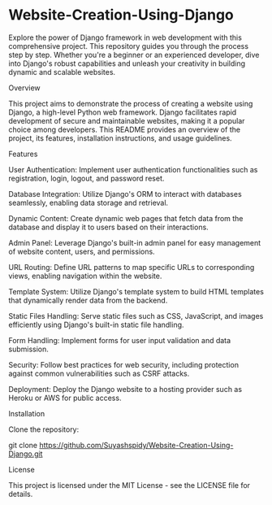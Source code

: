 # Website-Creation-Using-Django

Explore the power of Django framework in web development with this comprehensive project. This repository guides you through the process step by step. Whether you're a beginner or an experienced developer, dive into Django's robust capabilities and unleash your creativity in building dynamic and scalable websites.

Overview

This project aims to demonstrate the process of creating a website using Django, a high-level Python web framework. Django facilitates rapid development of secure and maintainable websites, making it a popular choice among developers. This README provides an overview of the project, its features, installation instructions, and usage guidelines.

Features

User Authentication: Implement user authentication functionalities such as registration, login, logout, and password reset.

Database Integration: Utilize Django's ORM to interact with databases seamlessly, enabling data storage and retrieval.

Dynamic Content: Create dynamic web pages that fetch data from the database and display it to users based on their interactions.

Admin Panel: Leverage Django's built-in admin panel for easy management of website content, users, and permissions.

URL Routing: Define URL patterns to map specific URLs to corresponding views, enabling navigation within the website.

Template System: Utilize Django's template system to build HTML templates that dynamically render data from the backend.

Static Files Handling: Serve static files such as CSS, JavaScript, and images efficiently using Django's built-in static file handling.

Form Handling: Implement forms for user input validation and data submission.

Security: Follow best practices for web security, including protection against common vulnerabilities such as CSRF attacks.

Deployment: Deploy the Django website to a hosting provider such as Heroku or AWS for public access.

Installation

Clone the repository:

git clone https://github.com/Suyashspidy/Website-Creation-Using-Django.git

License

This project is licensed under the MIT License - see the LICENSE file for details.

